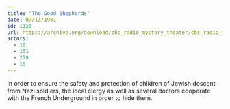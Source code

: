 ```yaml
---
title: "The Good Shepherds"
date: 07/13/1981
id: 1220
url: https://archive.org/download/cbs_radio_mystery_theater/cbs_radio_mystery_theater-1201-1250.zip/cbs_radio_mystery_theater-1201-1250%2Fcbsrmt_1220_the_good_shepherds.mp3
actors:
  - 16
  - 151
  - 279
  - 10
---
```

In order to ensure the safety and protection of children of Jewish descent from Nazi soldiers, the local clergy as well as several doctors cooperate with the French Underground in order to hide them.